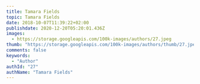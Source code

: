 ```yaml
---
title: Tamara Fields
topic: Tamara Fields
date: 2018-10-07T11:39:22+02:00
publishdate: 2020-12-20T05:20:01.436Z
images:
  - https://storage.googleapis.com/100k-images/authors/27.jpeg
thumb: "https://storage.googleapis.com/100k-images/authors/thumb/27.jpeg"
comments: false
keywords:
  - "Author"
authId: "27"
authName: "Tamara Fields"
---
```

